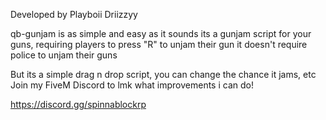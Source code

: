 Developed by Playboii Driizzyy

qb-gunjam is as simple and easy as it sounds its a gunjam script for your guns, requiring players to press "R" to unjam their gun it doesn't require police to unjam their guns

But its a simple drag n drop script, you can change the chance it jams, etc
Join my FiveM Discord to lmk what improvements i can do!

https://discord.gg/spinnablockrp
